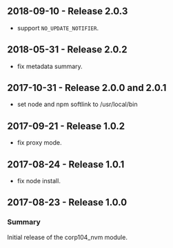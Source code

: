 ## 2018-09-10 - Release 2.0.3

  - support `NO_UPDATE_NOTIFIER`.

## 2018-05-31 - Release 2.0.2

  - fix metadata summary.

## 2017-10-31 - Release 2.0.0 and 2.0.1

  - set node and npm softlink to /usr/local/bin

## 2017-09-21 - Release 1.0.2

  - fix proxy mode.

## 2017-08-24 - Release 1.0.1

  - fix node install.

## 2017-08-23 - Release 1.0.0
### Summary

Initial release of the corp104_nvm module.
